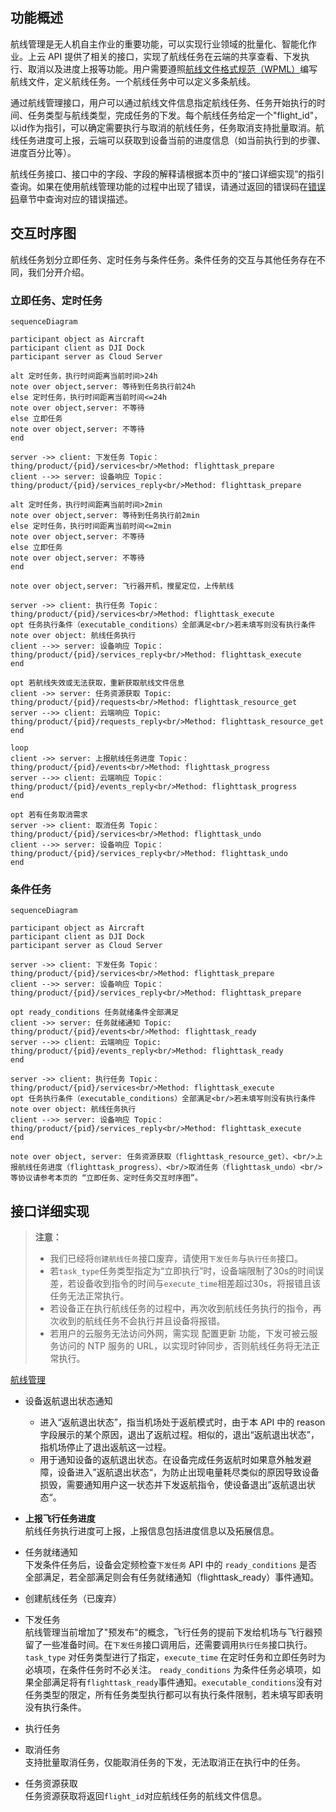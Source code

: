 
## 功能概述

航线管理是无人机自主作业的重要功能，可以实现行业领域的批量化、智能化作业。上云 API 提供了相关的接口，实现了航线任务在云端的共享查看、下发执行、取消以及进度上报等功能。用户需要遵照[航线文件格式规范（WPML）](https://developer.dji.com/doc/cloud-api-tutorial/cn/specification/dji-wpml/overview.html)编写航线文件，定义航线任务。一个航线任务中可以定义多条航线。

通过航线管理接口，用户可以通过航线文件信息指定航线任务、任务开始执行的时间、任务类型与航线类型，完成任务的下发。每个航线任务给定一个"flight_id"，以id作为指引，可以确定需要执行与取消的航线任务，任务取消支持批量取消。航线任务进度可上报，云端可以获取到设备当前的进度信息（如当前执行到的步骤、进度百分比等）。

航线任务接口、接口中的字段、字段的解释请根据本页中的“接口详细实现”的指引查询。如果在使用航线管理功能的过程中出现了错误，请通过返回的错误码在[错误码](https://developer.dji.com/doc/cloud-api-tutorial/cn/server-api-reference/error-code.html)章节中查询对应的错误描述。


## 交互时序图

航线任务划分立即任务、定时任务与条件任务。条件任务的交互与其他任务存在不同，我们分开介绍。

### 立即任务、定时任务

```mermaid
sequenceDiagram

participant object as Aircraft
participant client as DJI Dock
participant server as Cloud Server

alt 定时任务，执行时间距离当前时间>24h
note over object,server: 等待到任务执行前24h
else 定时任务，执行时间距离当前时间<=24h
note over object,server: 不等待
else 立即任务
note over object,server: 不等待
end

server ->> client: 下发任务 Topic：thing/product/{pid}/services<br/>Method: flighttask_prepare
client -->> server: 设备响应 Topic：thing/product/{pid}/services_reply<br/>Method: flighttask_prepare

alt 定时任务，执行时间距离当前时间>2min
note over object,server: 等待到任务执行前2min
else 定时任务，执行时间距离当前时间<=2min
note over object,server: 不等待
else 立即任务
note over object,server: 不等待
end

note over object,server: 飞行器开机，搜星定位，上传航线

server ->> client: 执行任务 Topic：thing/product/{pid}/services<br/>Method: flighttask_execute
opt 任务执行条件（executable_conditions）全部满足<br/>若未填写则没有执行条件
note over object: 航线任务执行
client -->> server: 设备响应 Topic：thing/product/{pid}/services_reply<br/>Method: flighttask_execute
end

opt 若航线失效或无法获取，重新获取航线文件信息
client ->> server: 任务资源获取 Topic: thing/product/{pid}/requests<br/>Method: flighttask_resource_get
server -->> client: 云端响应 Topic: thing/product/{pid}/requests_reply<br/>Method: flighttask_resource_get
end

loop
client ->> server: 上报航线任务进度 Topic：thing/product/{pid}/events<br/>Method: flighttask_progress
server -->> client: 云端响应 Topic：thing/product/{pid}/events_reply<br/>Method: flighttask_progress
end

opt 若有任务取消需求
server ->> client: 取消任务 Topic：thing/product/{pid}/services<br/>Method: flighttask_undo
client -->> server: 设备响应 Topic：thing/product/{pid}/services_reply<br/>Method: flighttask_undo
end
```

### 条件任务
```mermaid
sequenceDiagram

participant object as Aircraft
participant client as DJI Dock
participant server as Cloud Server

server ->> client: 下发任务 Topic：thing/product/{pid}/services<br/>Method: flighttask_prepare
client -->> server: 设备响应 Topic：thing/product/{pid}/services_reply<br/>Method: flighttask_prepare

opt ready_conditions 任务就绪条件全部满足
client ->> server: 任务就绪通知 Topic: thing/product/{pid}/events<br/>Method: flighttask_ready
server -->> client: 云端响应 Topic: thing/product/{pid}/events_reply<br/>Method: flighttask_ready
end

server ->> client: 执行任务 Topic：thing/product/{pid}/services<br/>Method: flighttask_execute
opt 任务执行条件（executable_conditions）全部满足<br/>若未填写则没有执行条件
note over object: 航线任务执行
client -->> server: 设备响应 Topic：thing/product/{pid}/services_reply<br/>Method: flighttask_execute
end

note over object, server: 任务资源获取（flighttask_resource_get）、<br/>上报航线任务进度（flighttask_progress）、<br/>取消任务（flighttask_undo）<br/>等协议请参考本页的 “立即任务、定时任务交互时序图”。

```

## 接口详细实现

> **注意：**
>
> * 我们已经将`创建航线任务`接口废弃，请使用`下发任务`与`执行任务`接口。
> * 若`task_type`任务类型指定为“立即执行”时，设备端限制了30s的时间误差，若设备收到指令的时间与`execute_time`相差超过30s，将报错且该任务无法正常执行。
> * 若设备正在执行航线任务的过程中，再次收到航线任务执行的指令，再次收到的航线任务不会执行并且设备将报错。
> * 若用户的云服务无法访问外网，需实现 配置更新 功能，下发可被云服务访问的 NTP 服务的 URL，以实现时钟同步，否则航线任务将无法正常执行。

[航线管理](https://developer.dji.com/doc/cloud-api-tutorial/cn/server-api-reference/mqtt/thing-model/gateway/dock/wayline.html)

* 设备返航退出状态通知<br/>
  * 进入“返航退出状态”，指当机场处于返航模式时，由于本 API 中的 reason 字段展示的某个原因，退出了返航过程。相似的，退出“返航退出状态”，指机场停止了退出返航这一过程。
  * 用于通知设备的返航退出状态。在设备完成任务返航时如果意外触发避障，设备进入”返航退出状态“，为防止出现电量耗尽类似的原因导致设备损毁，需要通知用户这一状态并下发返航指令，使设备退出”返航退出状态“。

* **上报飞行任务进度**<br/>
  航线任务执行进度可上报，上报信息包括进度信息以及拓展信息。
* 任务就绪通知<br/>
  下发条件任务后，设备会定频检查`下发任务` API 中的 `ready_conditions` 是否全部满足，若全部满足则会有任务就绪通知（flighttask_ready）事件通知。
* 创建航线任务（已废弃）

* 下发任务 <br/>
  航线管理当前增加了"预发布"的概念，飞行任务的提前下发给机场与飞行器预留了一些准备时间。在`下发任务`接口调用后，还需要调用`执行任务`接口执行。`task_type` 对任务类型进行了指定，`execute_time` 在定时任务和立即任务时为必填项，在条件任务时不必关注。 `ready_conditions` 为条件任务必填项，如果全部满足将有`flighttask_ready`事件通知。`executable_conditions`没有对任务类型的限定，所有任务类型执行都可以有执行条件限制，若未填写即表明没有执行条件。

* 执行任务 
* 取消任务 <br/>
  支持批量取消任务，仅能取消任务的下发，无法取消正在执行中的任务。
* 任务资源获取 <br/>
  任务资源获取将返回`flight_id`对应航线任务的航线文件信息。


